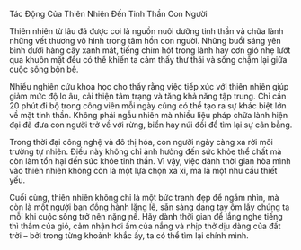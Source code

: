 Tác Động Của Thiên Nhiên Đến Tinh Thần Con Người

Thiên nhiên từ lâu đã được coi là nguồn nuôi dưỡng tinh thần và chữa lành những vết thương vô hình trong tâm hồn con người. Những buổi sáng yên bình dưới hàng cây xanh mát, tiếng chim hót trong lành hay cơn gió nhẹ lướt qua khuôn mặt đều có thể khiến ta cảm thấy thư thái và sống chậm lại giữa cuộc sống bộn bề.

Nhiều nghiên cứu khoa học cho thấy rằng việc tiếp xúc với thiên nhiên giúp giảm mức độ lo âu, cải thiện tâm trạng và tăng khả năng tập trung. Chỉ cần 20 phút đi bộ trong công viên mỗi ngày cũng có thể tạo ra sự khác biệt lớn về mặt tinh thần. Không phải ngẫu nhiên mà nhiều liệu pháp chữa lành hiện đại đã đưa con người trở về với rừng, biển hay núi đồi để tìm lại sự cân bằng.

Trong thời đại công nghệ và đô thị hóa, con người ngày càng xa rời môi trường tự nhiên. Điều này không chỉ ảnh hưởng đến sức khỏe thể chất mà còn làm tổn hại đến sức khỏe tinh thần. Vì vậy, việc dành thời gian hòa mình vào thiên nhiên không còn là một lựa chọn xa xỉ, mà là một nhu cầu thiết yếu.

Cuối cùng, thiên nhiên không chỉ là một bức tranh đẹp để ngắm nhìn, mà còn là một người bạn đồng hành lặng lẽ, sẵn sàng dang tay ôm lấy chúng ta mỗi khi cuộc sống trở nên nặng nề. Hãy dành thời gian để lắng nghe tiếng thì thầm của gió, cảm nhận hơi ấm của nắng và nhịp thở dịu dàng của đất trời – bởi trong từng khoảnh khắc ấy, ta có thể tìm lại chính mình.





